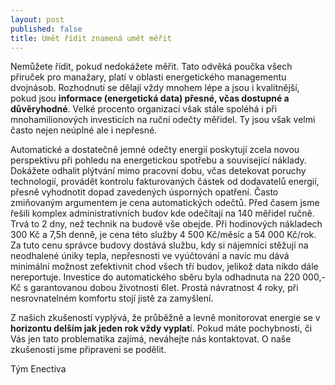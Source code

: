```yaml
---
layout: post
published: false
title: Umět řídit znamená umět měřit
---
```


Nemůžete řídit, pokud nedokážete měřit. Tato odvěká poučka všech přiruček pro manažary, platí v oblasti energetického managementu dvojnásob. Rozhodnutí se dělají vždy mnohem lépe a jsou i kvalitnější, pokud jsou **informace (energetická data) přesné, včas dostupné a důvěryhodné**. Velké procento organizací však stále spoléhá i při mnohamilionových investicích na ruční odečty měřidel. Ty jsou však velmi často nejen neúplné ale i nepřesné.

Automatické a dostatečně jemné odečty energií poskytují zcela novou perspektivu při pohledu na energetickou spotřebu a související náklady. Dokážete odhalit plýtvání mimo pracovní dobu, včas detekovat poruchy technologií, provádět kontrolu fakturovaných částek od dodavatelů energií, přesně vyhodnotit dopad zavedených úsporných opatření. Často zmiňovaným argumentem je cena automatických odečtů. Před časem jsme řešili komplex administrativních budov kde odečítají na 140 měřidel ručně. Trvá to 2 dny, než technik na budově vše obejde. Při hodinových nákladech 300 Kč a 7,5h denně, je cena této služby 4 500 Kč/měsíc a 54 000 Kč/rok. Za tuto cenu správce budovy dostává službu, kdy si nájemníci stěžují na neodhalené úniky tepla, nepřesnosti ve vyúčtování a navíc mu dává minimální možnost zefektivnit chod všech tří budov, jelikož data nikdo dále nereportuje. Investice do automatického sběru byla odhadnuta na 220 000,- Kč s garantovanou dobou životnosti 6let. Prostá návratnost 4 roky, při nesrovnatelném komfortu stojí jistě za zamyšlení.

Z našich zkušeností vyplývá, že průběžně a levně monitorovat energie se v **horizontu delším jak jeden rok vždy vyplat**í. Pokud máte pochybnosti, či Vás jen tato problematika zajímá, neváhejte nás kontaktovat. O naše zkušenosti jsme připraveni se podělit.

Tým Enectiva




